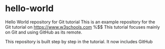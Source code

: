 # hello-world
Hello World repository for Git tutorial
This is an example repository for the Git tutorial on https://www.w3schools.com
%$$ This tutorial focuses mainly on Git and using GitHub as its remote. 

This repository is built step by step in the tutorial.
It now includes GitHub

